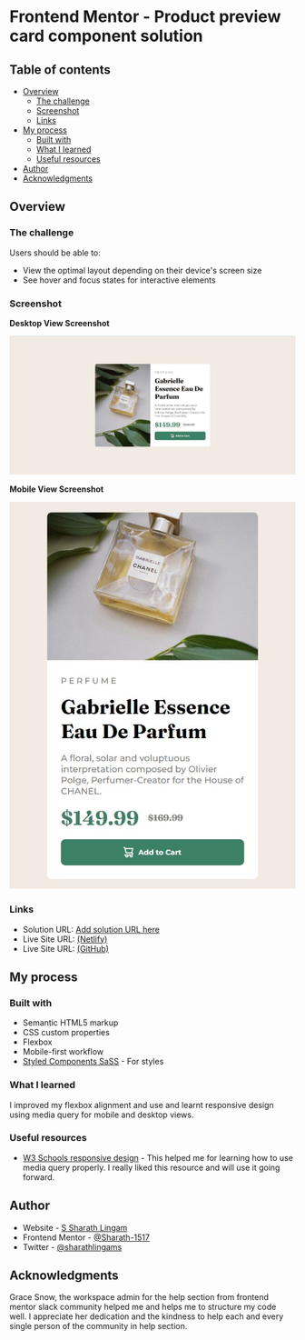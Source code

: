# Frontend Mentor - Product preview card component solution
## Table of contents

- [Overview](#overview)
  - [The challenge](#the-challenge)
  - [Screenshot](#screenshot)
  - [Links](#links)
- [My process](#my-process)
  - [Built with](#built-with)
  - [What I learned](#what-i-learned)
  - [Useful resources](#useful-resources)
- [Author](#author)
- [Acknowledgments](#acknowledgments)

## Overview

### The challenge

Users should be able to:

- View the optimal layout depending on their device's screen size
- See hover and focus states for interactive elements

### Screenshot

**Desktop View Screenshot**

![](./images/desktopss.jpg)

**Mobile View Screenshot**

![](./images/mobiless.jpg)
### Links

- Solution URL: [Add solution URL here](https://github.com/Sharath-1517/Product-preview-page)
- Live Site URL: [(Netlify)](https://products-review-page.netlify.app/)
- Live Site URL: [(GitHub)](https://products-review-page.netlify.app/)

## My process

### Built with

- Semantic HTML5 markup
- CSS custom properties
- Flexbox
- Mobile-first workflow
- [Styled Components SaSS](https://sass-lang.com/) - For styles


### What I learned

I improved my flexbox alignment and use and learnt responsive design using media query for mobile and desktop views.

### Useful resources

- [W3 Schools responsive design](https://www.w3schools.com/css/css_rwd_mediaqueries.asp) - This helped me for learning how to use media query properly. I really liked this resource and will use it going forward.

## Author

- Website - [S Sharath Lingam](https://sharathlingam.netlify.app)
- Frontend Mentor - [@Sharath-1517](https://www.frontendmentor.io/profile/Sharath-1517)
- Twitter - [@sharathlingams](https://www.twitter.com/sharathlingams)

## Acknowledgments

Grace Snow, the workspace admin for the help section from frontend mentor slack community helped me and helps me to structure my code well. I appreciate her dedication and the kindness to help each and every single person of the community in help section.
